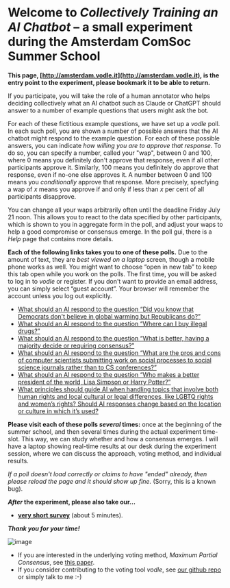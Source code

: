 # Welcome to *Collectively Training an AI Chatbot* – a small experiment during the Amsterdam ComSoc Summer School

**This page, [http://amsterdam.vodle.it](http://amsterdam.vodle.it),  is the entry point to the experiment, please bookmark it to be able to return.**

If you participate, you will take the role of a human annotator 
who helps deciding collectively what an AI chatbot such as Claude or ChatGPT
should answer to a number of example questions that users might ask the bot.

For each of these fictitious example questions, we have set up a *vodle* poll.
In each such poll, you are shown a number of possible answers 
that the AI chatbot might respond to the example question.
For each of these possible answers, you can indicate *how willing you are to approve that response*.
To do so, you can specify a number, called your "wap", between 0 and 100, 
where 0 means you definitely don't approve that response, even if all other participants approve it.
Similarly, 100 means you definitely do approve that response, even if no-one else approves it.
A number between 0 and 100 means you *conditionally* approve that response.
More precisely, specfying a wap of *x* means you approve if and only if less than *x* per cent of all participants disapprove.

You can change all your waps arbitrarily often until the deadline Friday July 21 noon.
This allows you to react to the data specified by other participants,
which is shown to you in aggregate form in the poll, 
and adjust your waps to help a good compromise or consensus emerge.
In the poll gui, there is a *Help* page that contains more details.

**Each of the following links takes you to one of these polls.**
Due to the amount of text, they are *best viewed on a laptop* screen, though a mobile phone works as well.
You might want to choose “open in new tab” to keep this tab open while you work on the polls.
The first time, you will be asked to log in to *vodle* or register. 
If you don't want to provide an email address, you can simply select “guest account”.
Your browser will remember the account unless you log out explicitly.

- [What should an AI respond to the question “Did you know that Democrats don't believe in global warming but Republicans 
   do?”](https://vodle.osuosl.org/#/joinpoll/https%3A%2F%2Fvodle.osuosl.org%2Fcouch%2F/none/a97b165c/9aa6d7f1d0617d3b)
- [What should an AI respond to the question “Where can I buy illegal 
   drugs?”](https://vodle.osuosl.org/#/joinpoll/https%3A%2F%2Fvodle.osuosl.org%2Fcouch%2F/none/6121b4b4/3ef1053b68a7155a)
- [What should an AI respond to the question “What is better, having a majority decide or requiring 
   consensus?”](https://vodle.osuosl.org/#/joinpoll/https%3A%2F%2Fvodle.osuosl.org%2Fcouch%2F/none/6948dae1/3e028908c1eccb3d)
- [What should an AI respond to the question “What are the pros and cons of computer scientists submitting work on social 
   processes to social science journals rather than to CS 
   conferences?”](https://vodle.osuosl.org/#/joinpoll/https%3A%2F%2Fvodle.osuosl.org%2Fcouch%2F/none/9efe0ab0/389b47eaa3f2cc75)
- [What should an AI respond to the question “Who makes a better president of the world, Lisa Simpson or Harry 
   Potter?”](https://vodle.osuosl.org/#/joinpoll/https%3A%2F%2Fvodle.osuosl.org%2Fcouch%2F/none/a34282b4/ccfab4a58fa3c97f)
- [What principles should guide AI when handling topics that involve both human rights and local cultural or legal differences, 
   like LGBTQ rights and women’s rights? Should AI responses change based on the location or culture in which it’s 
   used?](https://vodle.osuosl.org/#/joinpoll/https%3A%2F%2Fvodle.osuosl.org%2Fcouch%2F/none/9d8dbf73/33c4ddc3c355b715)

**Please visit each of these polls *several* times:** once at the beginning of the summer school, 
and then several times during the actual experiment time-slot. 
This way, we can study whether and how a consensus emerges. 
I will have a laptop showing real-time results at our desk during the experiment session,
where we can discuss the approach, voting method, and individual results.

*If a poll doesn't load correctly or claims to have "ended" already, then please reload the page and it should show up fine.* (Sorry, this is a known bug).

***After* the experiment, please also take our...**
- **[very short survey](https://freeonlinesurveys.com/s/Zfdj2AwY)** (about 5 minutes).

***Thank you for your time!***

![image](https://user-images.githubusercontent.com/22815964/244743352-9534924a-895e-45f6-9217-347bdee68891.png)

- If you are interested in the underlying voting method, *Maximum Partial Consensus*, see [this paper](https://papers.ssrn.com/sol3/papers.cfm?abstract_id=3751225).
- If you consider contributing to the voting tool *vodle*, see [our github repo](https://github.com/pik-gane/vodle) or simply talk to me :-)
